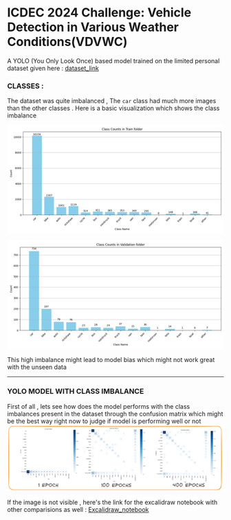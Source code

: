 # ICDEC 2024 Challenge: Vehicle Detection in Various Weather Conditions(VDVWC)

A YOLO (You Only Look Once) based model trained on the limited personal dataset given here : [dataset_link](https://github.com/Sourajit-Maity/juvdv2-vdvwc.git)

### CLASSES :

The dataset was quite imbalanced  , The `car` class had much more images than the other classes . Here is a basic visualization which shows the class imbalance

![1720586899664](image/README/1720586899664.png)

![1720586938410](image/README/1720586938410.png)

This high imbalance might lead to model bias which might not work great with the unseen data

---

### YOLO MODEL WITH CLASS IMBALANCE

First of all , lets see how does the model performs with the class imbalances present in the dataset through the confusion matrix which might be the best way right now to judge if model is performing well or not![1720589676019](image/README/1720589676019.png)

If the image is not visible , here's the link for the excalidraw notebook with other comparisions as well : [Excalidraw_notebook ](https://excalidraw.com/#json=N0QYiNPK9x-QPxrEU3Izt,em0B7E7QtfhwAaLFPTn84w)

